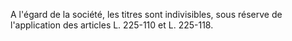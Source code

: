  
A l'égard de la société, les titres sont indivisibles, sous réserve de l'application des articles L. 225-110 et L. 225-118.  

  

